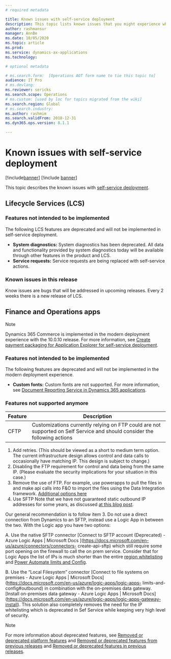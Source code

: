 ```yaml
---
# required metadata

title: Known issues with self-service deployment
description: This topic lists known issues that you might experience when using self-service deployment.
author: rashmansur
manager: AnnBe
ms.date: 10/05/2020
ms.topic: article
ms.prod: 
ms.service: dynamics-ax-applications
ms.technology: 

# optional metadata

# ms.search.form:  [Operations AOT form name to tie this topic to]
audience: IT Pro
# ms.devlang: 
ms.reviewer: sericks
ms.search.scope: Operations
# ms.custom: [used by loc for topics migrated from the wiki]
ms.search.region: Global 
# ms.search.industry: 
ms.author: rashmim
ms.search.validFrom: 2018-12-31
ms.dyn365.ops.version: 8.1.1

---
```


# Known issues with self-service deployment

[!include[banner](../includes/banner.md)]
[!include [banner](../includes/limited-availability.md)]

This topic describes the known issues with [self-service deployment](infrastructure-stack.md).

## Lifecycle Services (LCS)

### Features not intended to be implemented
The following LCS features are deprecated and will not be implemented in self-service deployment.

- **System diagnostics:** System diagnostics has been deprecated. All data and functionality provided by system diagnostics today will be available through other features in the product and LCS. 
 - **Service requests:**  Service requests are being replaced with self-service actions. 

### Known issues in this release
Know issues are bugs that will be addressed in upcoming releases. Every 2 weeks there is a new release of LCS.

## Finance and Operations apps 

> [!NOTE]
> Dynamics 365 Commerce is implemented in the modern deployment experience with the 10.0.10 release. For more information, see [Create payment packaging for Application Explorer for self-service deployment](../../../commerce/dev-itpro/payment-connector-package.md).

### Features not intended to be implemented
The following features are deprecated and will not be implemented in the modern deployment experience.

- **Custom fonts:** Custom fonts are not supported. For more information, see [Document Reporting Service in Dynamics 365 applications](../analytics/reporting-experience-iias-environments.md).

### Features not supported anymore

| **Feature**  | **Description**                     |
|--------------|-------------------------------------
| CFTP | Customizations currently relying on FTP could are not supported on Self Service and should consider the following actions
1. Add retries. (This should be viewed as a short to medium term option. The current infrastructure design allows control and data calls to occasionally have matching IP. This design is subject to change.)
2. Disabling the FTP requirement for control and data being from the same IP. (Please evaluate the security implications for your situation in this case.)
3. Remove the use of FTP. For example, use powerapps to pull the files in and make api calls into F&O to import the files using the Data Integration framework. [Additional options here](https://docs.microsoft.com/en-us/dynamics365/fin-ops-core/dev-itpro/data-entities/integration-overview)
4. Use SFTP
Note that we have not guaranteed static outbound IP addresses for some years, as discussed [at this blog post](https://community.dynamics.com/ax/b/axinthefield/posts/dynamics-365-for-finance-and-operations-static-ip-addresses).

 Our general recommendation is to follow item 3. Do not use a direct connection from Dynamics to an SFTP, instead use a Logic App in between the two. With the Logic app you have   two options:

  A. Use the native SFTP connector [Connect to SFTP account (Deprecated) - Azure Logic Apps | Microsoft Docs ](https://docs.microsoft.com/en-us/azure/connectors/connectors-  create-api-sftp) which still require some port opening on the firewall to call the on prem service. Consider that for Logic Apps the list of IPs is much shorter than the entire  [region whitelisting](https://docs.microsoft.com/en-us/azure/logic-apps/logic-apps-limits-and-config#outbound) and [Power Automate limits and Config](    https://docs.microsoft.com/en-us/power-automate/limits-and-config#logic-apps).

  B. Use the “Local Filesystem” connector [Connect to file systems on premises - Azure Logic Apps | Microsoft Docs](https://docs.microsoft.com/en-us/azure/logic-apps/logic-apps-  limits-and-config#outbound) in combination with the on-premises data gateway. [Install on-premises data gateway - Azure Logic Apps | Microsoft Docs] (https://docs.microsoft.com/en-us/azure/logic-apps/logic-apps-gateway-install). This solution also completely removes the need for the IP whitelisting which is deprecated in Sef Service while keeping very high level  of security.


> [!NOTE]
> For more information about deprecated features, see [Removed or deprecated platform features](../get-started/removed-deprecated-features-platform-updates.md) and [Removed or deprecated features from previous releases](../migration-upgrade/deprecated-features.md) and [Removed or deprecated features in previous releases](../get-started/removed-deprecated-features-platform-updates.md).
